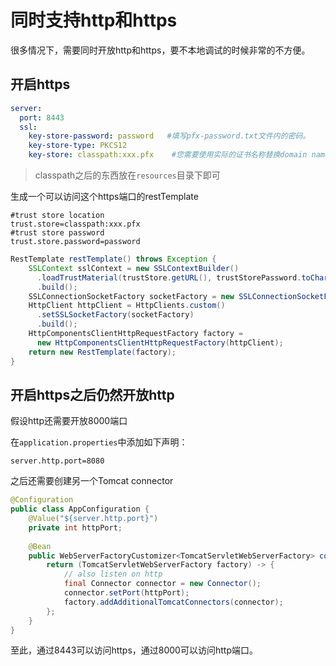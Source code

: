 # 同时支持http和https

很多情况下，需要同时开放http和https，要不本地调试的时候非常的不方便。

## 开启https

```yaml
server:
  port: 8443
  ssl:
    key-store-password: password   #填写pfx-password.txt文件内的密码。
    key-store-type: PKCS12
    key-store: classpath:xxx.pfx    #您需要使用实际的证书名称替换domain name.pfx。
```

>classpath之后的东西放在`resources`目录下即可

生成一个可以访问这个https端口的restTemplate

```properties
#trust store location
trust.store=classpath:xxx.pfx  
#trust store password
trust.store.password=password
```

```java
RestTemplate restTemplate() throws Exception {
    SSLContext sslContext = new SSLContextBuilder()
      .loadTrustMaterial(trustStore.getURL(), trustStorePassword.toCharArray())
      .build();
    SSLConnectionSocketFactory socketFactory = new SSLConnectionSocketFactory(sslContext);
    HttpClient httpClient = HttpClients.custom()
      .setSSLSocketFactory(socketFactory)
      .build();
    HttpComponentsClientHttpRequestFactory factory = 
      new HttpComponentsClientHttpRequestFactory(httpClient);
    return new RestTemplate(factory);
}
```

## 开启https之后仍然开放http

假设http还需要开放8000端口

在`application.properties`中添加如下声明：

```properties
server.http.port=8080
```

之后还需要创建另一个Tomcat connector

```java
@Configuration
public class AppConfiguration {
    @Value("${server.http.port}")
    private int httpPort;
    
    @Bean
    public WebServerFactoryCustomizer<TomcatServletWebServerFactory> cookieProcessorCustomizer() {
        return (TomcatServletWebServerFactory factory) -> {
            // also listen on http
            final Connector connector = new Connector();
            connector.setPort(httpPort);
            factory.addAdditionalTomcatConnectors(connector);
        };
    }
}
```

至此，通过8443可以访问https，通过8000可以访问http端口。